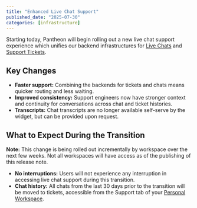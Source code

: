 ```yaml
---
title: "Enhanced Live Chat Support"
published_date: "2025-07-30"
categories: [infrastructure]
---
```


Starting today, Pantheon will begin rolling out a new live chat support experience which unifies our backend infrastructures for [Live Chats](/guides/support/contact-support/#live-chat) and [Support Tickets](/guides/support/contact-support/#general-support-ticket).

## Key Changes

* **Faster support:** Combining the backends for tickets and chats means quicker routing and less waiting.
* **Improved consistency:** Support engineers now have stronger context and continuity for conversations across chat and ticket histories.
* **Transcripts:** Chat transcripts are no longer available self-serve by the widget, but can be provided upon request.

## What to Expect During the Transition

**Note:** This change is being rolled out incrementally by workspace over the next few weeks. Not all workspaces will have access as of the publishing of this release note.

* **No interruptions:** Users will not experience any interruption in accessing live chat support during this transition.
* **Chat history:** All chats from the last 30 days prior to the transition will be moved to tickets, accessible from the Support tab of your [Personal Workspace](/guides/account-mgmt/workspace-sites-teams/workspaces#manage-workspaces).